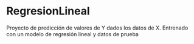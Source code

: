 # RegresionLineal

Proyecto de predicción de valores de Y dados los datos de X. Entrenado con un modelo de regresión lineal y datos de prueba

